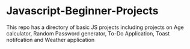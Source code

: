 # Javascript-Beginner-Projects
This repo has a directory of basic JS projects including projects on Age calculator, Random Password generator, To-Do Application, Toast notifcation and Weather application
